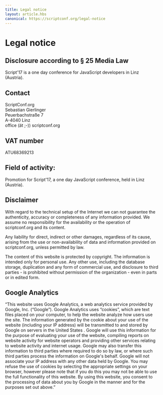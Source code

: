 ```yaml
---
title: Legal notice
layout: article.hbs
canonical: https://scriptconf.org/legal-notice
---
```


# Legal notice

## Disclosure according to § 25 Media Law

Script'17 is a one day conference for JavaScript developers in Linz (Austria).

## Contact
ScriptConf.org<br>
Sebastian Gierlinger<br>
Peuerbachstraße 7<br>
A-4040 Linz<br>
office (ät ;-)) scriptconf.org

## VAT number

ATU68369213

## Field of activity:

Promotion for Script'17, a one day JavaScript conference, held in Linz (Austria).

## Disclaimer

With regard to the technical setup of the Internet we can not guarantee the authenticity, accuracy or completeness of any information provided. We assume no responsibility for the availability or the operation of scriptconf.org and its content.

Any liability for direct, indirect or other damages, regardless of its cause, arising from the use or non-availability of data and information provided on scriptconf.org, unless permitted by law.

The content of this website is protected by copyright. The information is intended only for personal use. Any other use, including the database storage, duplication and any form of commercial use, and disclosure to third parties - is prohibited without permission of the organization - even in parts or in edited form.

## Google Analytics

“This website uses Google Analytics, a web analytics service provided by Google, Inc. (“Google”). Google Analytics uses “cookies”, which are text files placed on your computer, to help the website analyze how users use the site. The information generated by the cookie about your use of the website (including your IP address) will be transmitted to and stored by Google on servers in the United States . Google will use this information for the purpose of evaluating your use of the website, compiling reports on website activity for website operators and providing other services relating to website activity and internet usage. Google may also transfer this information to third parties where required to do so by law, or where such third parties process the information on Google's behalf. Google will not associate your IP address with any other data held by Google. You may refuse the use of cookies by selecting the appropriate settings on your browser, however please note that if you do this you may not be able to use the full functionality of this website. By using this website, you consent to the processing of data about you by Google in the manner and for the purposes set out above.”
